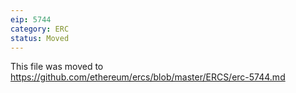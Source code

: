 ```yaml
---
eip: 5744
category: ERC
status: Moved
---
```


This file was moved to https://github.com/ethereum/ercs/blob/master/ERCS/erc-5744.md
